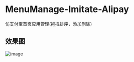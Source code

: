 # MenuManage-Imitate-Alipay
仿支付宝首页应用管理(拖拽排序，添加删除)

效果图
-----------------------------------
![image]()

